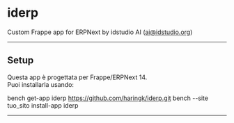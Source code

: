 # iderp

Custom Frappe app for ERPNext by idstudio AI (ai@idstudio.org)

---

## Setup


Questa app è progettata per Frappe/ERPNext 14.  
Puoi installarla usando:

bench get-app iderp https://github.com/haringk/iderp.git
bench --site tuo_sito install-app iderp

---
